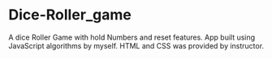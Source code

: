 # Dice-Roller_game
A dice Roller Game with hold Numbers and reset features. App built using JavaScript algorithms by myself. HTML and CSS was provided by instructor.
